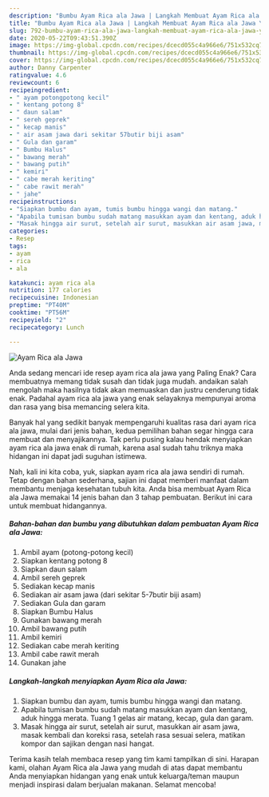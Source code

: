 ```yaml
---
description: "Bumbu Ayam Rica ala Jawa | Langkah Membuat Ayam Rica ala Jawa Yang Enak Dan Lezat"
title: "Bumbu Ayam Rica ala Jawa | Langkah Membuat Ayam Rica ala Jawa Yang Enak Dan Lezat"
slug: 792-bumbu-ayam-rica-ala-jawa-langkah-membuat-ayam-rica-ala-jawa-yang-enak-dan-lezat
date: 2020-05-22T09:43:51.390Z
image: https://img-global.cpcdn.com/recipes/dcecd055c4a966e6/751x532cq70/ayam-rica-ala-jawa-foto-resep-utama.jpg
thumbnail: https://img-global.cpcdn.com/recipes/dcecd055c4a966e6/751x532cq70/ayam-rica-ala-jawa-foto-resep-utama.jpg
cover: https://img-global.cpcdn.com/recipes/dcecd055c4a966e6/751x532cq70/ayam-rica-ala-jawa-foto-resep-utama.jpg
author: Danny Carpenter
ratingvalue: 4.6
reviewcount: 6
recipeingredient:
- " ayam potongpotong kecil"
- " kentang potong 8"
- " daun salam"
- " sereh geprek"
- " kecap manis"
- " air asam jawa dari sekitar 57butir biji asam"
- " Gula dan garam"
- " Bumbu Halus"
- " bawang merah"
- " bawang putih"
- " kemiri"
- " cabe merah keriting"
- " cabe rawit merah"
- " jahe"
recipeinstructions:
- "Siapkan bumbu dan ayam, tumis bumbu hingga wangi dan matang."
- "Apabila tumisan bumbu sudah matang masukkan ayam dan kentang, aduk hingga merata. Tuang 1 gelas air matang, kecap, gula dan garam."
- "Masak hingga air surut, setelah air surut, masukkan air asam jawa, masak kembali dan koreksi rasa, setelah rasa sesuai selera, matikan kompor dan sajikan dengan nasi hangat."
categories:
- Resep
tags:
- ayam
- rica
- ala

katakunci: ayam rica ala 
nutrition: 177 calories
recipecuisine: Indonesian
preptime: "PT40M"
cooktime: "PT56M"
recipeyield: "2"
recipecategory: Lunch

---
```



![Ayam Rica ala Jawa](https://img-global.cpcdn.com/recipes/dcecd055c4a966e6/751x532cq70/ayam-rica-ala-jawa-foto-resep-utama.jpg)

Anda sedang mencari ide resep ayam rica ala jawa yang Paling Enak? Cara membuatnya memang tidak susah dan tidak juga mudah. andaikan salah mengolah maka hasilnya tidak akan memuaskan dan justru cenderung tidak enak. Padahal ayam rica ala jawa yang enak selayaknya mempunyai aroma dan rasa yang bisa memancing selera kita.



Banyak hal yang sedikit banyak mempengaruhi kualitas rasa dari ayam rica ala jawa, mulai dari jenis bahan, kedua pemilihan bahan segar hingga cara membuat dan menyajikannya. Tak perlu pusing kalau hendak menyiapkan ayam rica ala jawa enak di rumah, karena asal sudah tahu triknya maka hidangan ini dapat jadi suguhan istimewa.


Nah, kali ini kita coba, yuk, siapkan ayam rica ala jawa sendiri di rumah. Tetap dengan bahan sederhana, sajian ini dapat memberi manfaat dalam membantu menjaga kesehatan tubuh kita. Anda bisa membuat Ayam Rica ala Jawa memakai 14 jenis bahan dan 3 tahap pembuatan. Berikut ini cara untuk membuat hidangannya.

<!--inarticleads1-->

##### Bahan-bahan dan bumbu yang dibutuhkan dalam pembuatan Ayam Rica ala Jawa:

1. Ambil  ayam (potong-potong kecil)
1. Siapkan  kentang potong 8
1. Siapkan  daun salam
1. Ambil  sereh geprek
1. Sediakan  kecap manis
1. Sediakan  air asam jawa (dari sekitar 5-7butir biji asam)
1. Sediakan  Gula dan garam
1. Siapkan  Bumbu Halus
1. Gunakan  bawang merah
1. Ambil  bawang putih
1. Ambil  kemiri
1. Sediakan  cabe merah keriting
1. Ambil  cabe rawit merah
1. Gunakan  jahe




<!--inarticleads2-->

##### Langkah-langkah menyiapkan Ayam Rica ala Jawa:

1. Siapkan bumbu dan ayam, tumis bumbu hingga wangi dan matang.
1. Apabila tumisan bumbu sudah matang masukkan ayam dan kentang, aduk hingga merata. Tuang 1 gelas air matang, kecap, gula dan garam.
1. Masak hingga air surut, setelah air surut, masukkan air asam jawa, masak kembali dan koreksi rasa, setelah rasa sesuai selera, matikan kompor dan sajikan dengan nasi hangat.




Terima kasih telah membaca resep yang tim kami tampilkan di sini. Harapan kami, olahan Ayam Rica ala Jawa yang mudah di atas dapat membantu Anda menyiapkan hidangan yang enak untuk keluarga/teman maupun menjadi inspirasi dalam berjualan makanan. Selamat mencoba!
